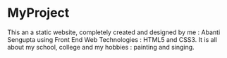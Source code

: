 # MyProject

This an a static website, completely created and designed by me : Abanti Sengupta using Front End Web Technologies : HTML5 and CSS3. It is all about my school, college and my hobbies : painting and singing.
